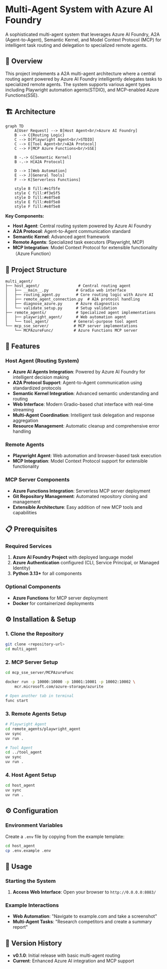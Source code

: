 # Multi-Agent System with Azure AI Foundry

A sophisticated multi-agent system that leverages Azure AI Foundry, A2A (Agent-to-Agent), Semantic Kernel, and Model Context Protocol (MCP) for intelligent task routing and delegation to specialized remote agents.

## 🚀 Overview

This project implements a A2A multi-agent architecture where a central routing agent powered by Azure AI Foundry intelligently delegates tasks to specialized remote agents. The system supports various agent types including  Playwright automation agents(STDIO), and MCP-enabled Azure Functions(SSE).

## 🏗️ Architecture

```mermaid
graph TD
    A[User Request] --> B[Host Agent<br/>Azure AI Foundry]
    B --> C{Routing Logic}
    C --> D[Playwright Agent<br/>STDIO]
    C --> E[Tool Agent<br/>A2A Protocol]
    C --> F[MCP Azure Functions<br/>SSE]
    
    B -.-> G[Semantic Kernel]
    B -.-> H[A2A Protocol]
    
    D --> I[Web Automation]
    E --> J[General Tools]
    F --> K[Serverless Functions]
    
    style B fill:#e1f5fe
    style C fill:#f3e5f5
    style D fill:#e8f5e8
    style E fill:#e8f5e8
    style F fill:#e8f5e8
```

**Key Components:**
- **Host Agent**: Central routing system powered by Azure AI Foundry
- **A2A Protocol**: Agent-to-Agent communication standard
- **Semantic Kernel**: Advanced agent framework
- **Remote Agents**: Specialized task executors (Playwright, MCP)
- **MCP Integration**: Model Context Protocol for extensible functionality （Azure Function）

## 📂 Project Structure

```
multi_agent/
├── host_agent/                 # Central routing agent
│   ├── __main__.py            # Gradio web interface
│   ├── routing_agent.py       # Core routing logic with Azure AI
│   ├── remote_agent_connection.py  # A2A protocol handling
│   ├── diagnose_azure.py      # Azure diagnostics
│   └── validate_setup.py      # Setup validation
├── remote_agents/             # Specialized agent implementations
│   ├── playwright_agent/      # Web automation agent
│   └── tool_agent/           # General-purpose tool agent
└── mcp_sse_server/           # MCP server implementations
    └── MCPAzureFunc/         # Azure Functions MCP server
```

## 🚀 Features

### Host Agent (Routing System)
- **Azure AI Agents Integration**: Powered by Azure AI Foundry for intelligent decision making
- **A2A Protocol Support**: Agent-to-Agent communication using standardized protocols
- **Semantic Kernel Integration**: Advanced semantic understanding and routing
- **Web Interface**: Modern Gradio-based chat interface with real-time streaming
- **Multi-Agent Coordination**: Intelligent task delegation and response aggregation
- **Resource Management**: Automatic cleanup and comprehensive error handling

### Remote Agents
- **Playwright Agent**: Web automation and browser-based task execution
- **MCP Integration**: Model Context Protocol support for extensible functionality

### MCP Server Components
- **Azure Functions Integration**: Serverless MCP server deployment
- **Git Repository Management**: Automated repository cloning and management
- **Extensible Architecture**: Easy addition of new MCP tools and capabilities

## 📋 Prerequisites

### Required Services
1. **Azure AI Foundry Project** with deployed language model
2. **Azure Authentication** configured (CLI, Service Principal, or Managed Identity)
3. **Python 3.13+** for all components

### Optional Components
- **Azure Functions** for MCP server deployment
- **Docker** for containerized deployments

## ⚙️ Installation & Setup

### 1. Clone the Repository
```bash
git clone <repository-url>
cd multi_agent
```

### 2. MCP Server Setup 

```bash
cd mcp_sse_server/MCPAzureFunc

docker run -p 10000:10000 -p 10001:10001 -p 10002:10002 \          
    mcr.microsoft.com/azure-storage/azurite

# Open another tab in terminal
func start 
```


### 3. Remote Agents Setup
```bash
# Playwright Agent
cd remote_agents/playwright_agent
uv sync
uv run .

# Tool Agent  
cd ../tool_agent
uv sync
uv run .
```

### 4. Host Agent Setup
```bash
cd host_agent
uv sync
uv run .
```

## ⚙️ Configuration

### Environment Variables
Create a `.env` file by copying from the example template:

```bash
cd host_agent
cp .env.example .env
```

## 🚀 Usage

### Starting the System

1. **Access Web Interface**:
   Open your browser to `http://0.0.0.0:8083/`

### Example Interactions

- **Web Automation**: "Navigate to example.com and take a screenshot"
- **Multi-Agent Tasks**: "Research competitors and create a summary report"

## 🔄 Version History

- **v0.1.0**: Initial release with basic multi-agent routing
- **Current**: Enhanced Azure AI integration and MCP support